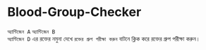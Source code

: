 # Blood-Group-Checker
```অ্যান্টিজেন A``` 
```অ্যান্টিজেন B```  
```অ্যান্টিজেন D``` 
এর রক্তের নমুনা দেখে ```রক্তের গ্রুপ পরীক্ষা করুন``` বাটনে ক্লিক করে রক্তের গ্রুপ পরীক্ষা করুন।
